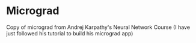 # Micrograd
Copy of micrograd from Andrej Karpathy's Neural Network Course (I have just followed his tutorial to build his micrograd app)
